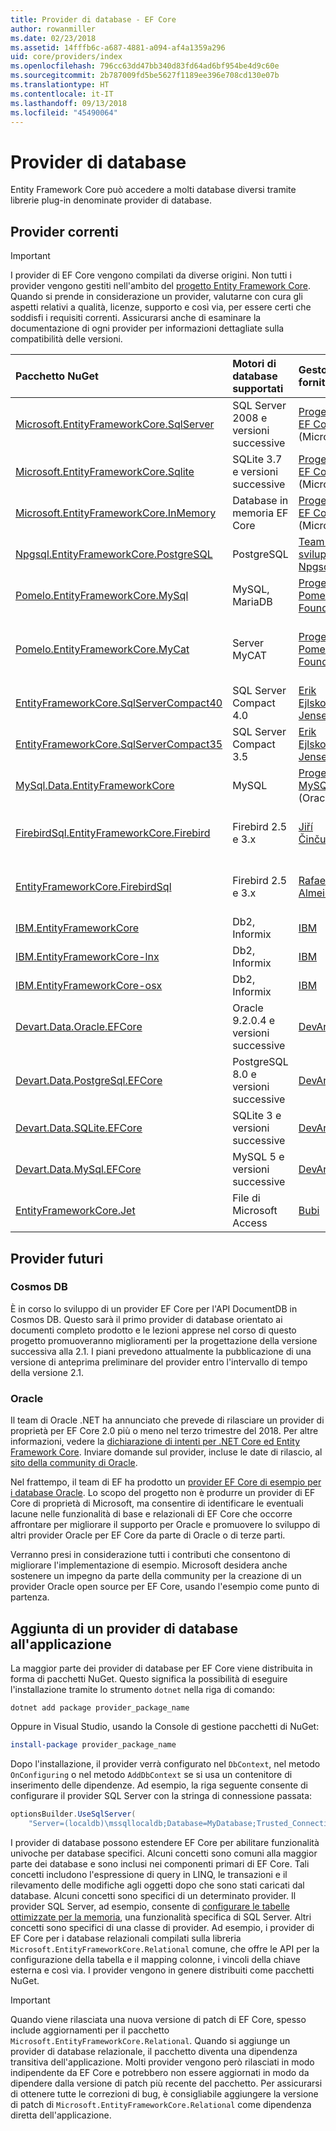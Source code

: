 ```yaml
---
title: Provider di database - EF Core
author: rowanmiller
ms.date: 02/23/2018
ms.assetid: 14fffb6c-a687-4881-a094-af4a1359a296
uid: core/providers/index
ms.openlocfilehash: 796cc63dd47bb340d83fd64ad6bf954be4d9c60e
ms.sourcegitcommit: 2b787009fd5be5627f1189ee396e708cd130e07b
ms.translationtype: HT
ms.contentlocale: it-IT
ms.lasthandoff: 09/13/2018
ms.locfileid: "45490064"
---
```

# <a name="database-providers"></a>Provider di database

Entity Framework Core può accedere a molti database diversi tramite librerie plug-in denominate provider di database.

## <a name="current-providers"></a>Provider correnti
> [!IMPORTANT]  
> I provider di EF Core vengono compilati da diverse origini. Non tutti i provider vengono gestiti nell'ambito del [progetto Entity Framework Core](https://github.com/aspnet/EntityFrameworkCore). Quando si prende in considerazione un provider, valutarne con cura gli aspetti relativi a qualità, licenze, supporto e così via, per essere certi che soddisfi i requisiti correnti. Assicurarsi anche di esaminare la documentazione di ogni provider per informazioni dettagliate sulla compatibilità delle versioni.

| Pacchetto NuGet                                                                                                        | Motori di database supportati | Gestore / fornitore                                                           | Note / requisiti           | Collegamenti utili                                                                                                                                                                                       |
|:---------------------------------------------------------------------------------------------------------------------|:---------------------------|:------------------------------------------------------------------------------|:-------------------------------|:---------------------------------------------------------------------------------------------------------------------------------------------------------------------------------------------------|
| [Microsoft.EntityFrameworkCore.SqlServer](https://www.nuget.org/packages/Microsoft.EntityFrameworkCore.SqlServer)    | SQL Server 2008 e versioni successive    | [Progetto EF Core](https://github.com/aspnet/EntityFrameworkCore/) (Microsoft) |                                | [docs](xref:core/providers/sql-server/index)                                                                                                                                                       |
| [Microsoft.EntityFrameworkCore.Sqlite](https://www.nuget.org/packages/Microsoft.EntityFrameworkCore.Sqlite)          | SQLite 3.7 e versioni successive         | [Progetto EF Core](https://github.com/aspnet/EntityFrameworkCore/) (Microsoft) |                                | [docs](xref:core/providers/sqlite/index)                                                                                                                                                           |
| [Microsoft.EntityFrameworkCore.InMemory](https://www.nuget.org/packages/Microsoft.EntityFrameworkCore.InMemory)      | Database in memoria EF Core | [Progetto EF Core](https://github.com/aspnet/EntityFrameworkCore/) (Microsoft) | Solo per test               | [docs](xref:core/providers/in-memory/index)                                                                                                                                                        |
| [Npgsql.EntityFrameworkCore.PostgreSQL](https://www.nuget.org/packages/Npgsql.EntityFrameworkCore.PostgreSQL)        | PostgreSQL                 | [Team di sviluppo Npgsql](https://github.com/npgsql)                          |                                | [docs](http://www.npgsql.org/efcore/index.html)                                                                                                                                                    |
| [Pomelo.EntityFrameworkCore.MySql](https://www.nuget.org/packages/Pomelo.EntityFrameworkCore.MySql)                  | MySQL, MariaDB             | [Progetto Pomelo Foundation](https://github.com/PomeloFoundation)              |                                | [leggimi](https://github.com/PomeloFoundation/Pomelo.EntityFrameworkCore.MySql/blob/master/README.md)                                                                                               |
| [Pomelo.EntityFrameworkCore.MyCat](https://www.nuget.org/packages/Pomelo.EntityFrameworkCore.MyCat)                  | Server MyCAT               | [Progetto Pomelo Foundation](https://github.com/PomeloFoundation)              | Versione non definitiva, fino a EF Core 1.1 | [leggimi](https://github.com/PomeloFoundation/Pomelo.EntityFrameworkCore.MyCat/blob/master/README.md)                                                                                               |
| [EntityFrameworkCore.SqlServerCompact40](https://www.nuget.org/packages/EntityFrameworkCore.SqlServerCompact40)      | SQL Server Compact 4.0     | [Erik Ejlskov Jensen](https://github.com/ErikEJ/)                             | .NET Framework                 | [wiki](https://github.com/ErikEJ/EntityFramework.SqlServerCompact/wiki/Using-EF-Core-with-SQL-Server-Compact-in-Traditional-.NET-Applications)                                                     |
| [EntityFrameworkCore.SqlServerCompact35](https://www.nuget.org/packages/EntityFrameworkCore.SqlServerCompact35)      | SQL Server Compact 3.5     | [Erik Ejlskov Jensen](https://github.com/ErikEJ/)                             | .NET Framework                 | [wiki](https://github.com/ErikEJ/EntityFramework.SqlServerCompact/wiki/Using-EF-Core-with-SQL-Server-Compact-in-Traditional-.NET-Applications)                                                     |
| [MySql.Data.EntityFrameworkCore](https://www.nuget.org/packages/MySql.Data.EntityFrameworkCore)                      | MySQL                      | [Progetto MySQL](http://dev.mysql.com) (Oracle)                                | Versione non definitiva                    | [docs](https://dev.mysql.com/doc/connector-net/en/)                                                                                                                                                |
| [FirebirdSql.EntityFrameworkCore.Firebird](https://www.nuget.org/packages/FirebirdSql.EntityFrameworkCore.Firebird/) | Firebird 2.5 e 3.x       | [Jiří Činčura](https://github.com/cincuranet)                                 | EF Core 2.0 e versioni successive            | [docs](https://github.com/cincuranet/FirebirdSql.Data.FirebirdClient/blob/master/Provider/docs/entity-framework-core.md)                                                                           |
| [EntityFrameworkCore.FirebirdSql](https://www.nuget.org/packages/EntityFrameworkCore.FirebirdSql/)                   | Firebird 2.5 e 3.x       | [Rafael Almeida](https://github.com/ralmsdeveloper)                           | EF Core 2.0 e versioni successive            | [wiki](https://github.com/ralmsdeveloper/EntityFrameworkCore.FirebirdSQL/wiki)                                                                                                                     |
| [IBM.EntityFrameworkCore](https://www.nuget.org/packages/IBM.EntityFrameworkCore)                                    | Db2, Informix              | [IBM](https://ibm.com)                                                        | Versione di Windows                | [Blog](https://www.ibm.com/developerworks/community/blogs/96960515-2ea1-4391-8170-b0515d08e4da/entry/Creating_Entity_Data_Model_using_IBM_Data_Server_providers_for_Entity_Framework_Core?lang=en) |
| [IBM.EntityFrameworkCore-lnx](https://www.nuget.org/packages/IBM.EntityFrameworkCore-lnx)                            | Db2, Informix              | [IBM](https://ibm.com)                                                        | Versione di Linux                  | [Blog](https://www.ibm.com/developerworks/community/blogs/96960515-2ea1-4391-8170-b0515d08e4da/entry/Creating_Entity_Data_Model_using_IBM_Data_Server_providers_for_Entity_Framework_Core?lang=en) |
| [IBM.EntityFrameworkCore-osx](https://www.nuget.org/packages/IBM.EntityFrameworkCore-osx)                            | Db2, Informix              | [IBM](https://ibm.com)                                                        | Versione macOS                  | [Blog](https://www.ibm.com/developerworks/community/blogs/96960515-2ea1-4391-8170-b0515d08e4da/entry/Creating_Entity_Data_Model_using_IBM_Data_Server_providers_for_Entity_Framework_Core?lang=en) |
| [Devart.Data.Oracle.EFCore](https://www.nuget.org/packages/Devart.Data.Oracle.EFCore/)                               | Oracle 9.2.0.4 e versioni successive     | [DevArt](https://www.devart.com/)                                             | Paid                           | [docs](https://www.devart.com/dotconnect/oracle/docs/)                                                                                                                                             |
| [Devart.Data.PostgreSql.EFCore](https://www.nuget.org/packages/Devart.Data.PostgreSql.EFCore/)                       | PostgreSQL 8.0 e versioni successive     | [DevArt](https://www.devart.com/)                                             | Paid                           | [docs](https://www.devart.com/dotconnect/postgresql/docs/)                                                                                                                                         |
| [Devart.Data.SQLite.EFCore](https://www.nuget.org/packages/Devart.Data.SQLite.EFCore/)                               | SQLite 3 e versioni successive           | [DevArt](https://www.devart.com/)                                             | Paid                           | [docs](https://www.devart.com/dotconnect/sqlite/docs/)                                                                                                                                             |
| [Devart.Data.MySql.EFCore](https://www.nuget.org/packages/Devart.Data.MySql.EFCore/)                                 | MySQL 5 e versioni successive            | [DevArt](https://www.devart.com/)                                             | Paid                           | [docs](https://www.devart.com/dotconnect/mysql/docs/)                                                                                                                                              |
| [EntityFrameworkCore.Jet](https://www.nuget.org/packages/EntityFrameworkCore.Jet/)                                   | File di Microsoft Access     | [Bubi](https://github.com/bubibubi)                                           | EF Core 2.0, .NET Framework    | [leggimi](https://github.com/bubibubi/EntityFrameworkCore.Jet/blob/master/docs/README.md)                                                                                                           |

## <a name="future-providers"></a>Provider futuri

### <a name="cosmos-db"></a>Cosmos DB

È in corso lo sviluppo di un provider EF Core per l'API DocumentDB in Cosmos DB. Questo sarà il primo provider di database orientato ai documenti completo prodotto e le lezioni apprese nel corso di questo progetto promuoveranno miglioramenti per la progettazione della versione successiva alla 2.1. I piani prevedono attualmente la pubblicazione di una versione di anteprima preliminare del provider entro l'intervallo di tempo della versione 2.1.

### <a name="oracle"></a>Oracle
Il team di Oracle .NET ha annunciato che prevede di rilasciare un provider di proprietà per EF Core 2.0 più o meno nel terzo trimestre del 2018. Per altre informazioni, vedere la [dichiarazione di intenti per .NET Core ed Entity Framework Core](http://www.oracle.com/technetwork/topics/dotnet/tech-info/odpnet-dotnet-ef-core-sod-4395108.pdf).
Inviare domande sul provider, incluse le date di rilascio, al [sito della community di Oracle](https://community.oracle.com/).

Nel frattempo, il team di EF ha prodotto un [provider EF Core di esempio per i database Oracle](https://github.com/aspnet/EntityFrameworkCore/tree/master/samples/OracleProvider). Lo scopo del progetto non è produrre un provider di EF Core di proprietà di Microsoft, ma consentire di identificare le eventuali lacune nelle funzionalità di base e relazionali di EF Core che occorre affrontare per migliorare il supporto per Oracle e promuovere lo sviluppo di altri provider Oracle per EF Core da parte di Oracle o di terze parti.

Verranno presi in considerazione tutti i contributi che consentono di migliorare l'implementazione di esempio. Microsoft desidera anche sostenere un impegno da parte della community per la creazione di un provider Oracle open source per EF Core, usando l'esempio come punto di partenza.

## <a name="adding-a-database-provider-to-your-application"></a>Aggiunta di un provider di database all'applicazione

La maggior parte dei provider di database per EF Core viene distribuita in forma di pacchetti NuGet. Questo significa la possibilità di eseguire l'installazione tramite lo strumento `dotnet` nella riga di comando:

``` console
dotnet add package provider_package_name
```

Oppure in Visual Studio, usando la Console di gestione pacchetti di NuGet:

``` powershell
install-package provider_package_name
```

Dopo l'installazione, il provider verrà configurato nel `DbContext`, nel metodo `OnConfiguring` o nel metodo `AddDbContext` se si usa un contenitore di inserimento delle dipendenze. Ad esempio, la riga seguente consente di configurare il provider SQL Server con la stringa di connessione passata:

``` csharp
optionsBuilder.UseSqlServer(
    "Server=(localdb)\mssqllocaldb;Database=MyDatabase;Trusted_Connection=True;");
```  

I provider di database possono estendere EF Core per abilitare funzionalità univoche per database specifici. Alcuni concetti sono comuni alla maggior parte dei database e sono inclusi nei componenti primari di EF Core. Tali concetti includono l'espressione di query in LINQ, le transazioni e il rilevamento delle modifiche agli oggetti dopo che sono stati caricati dal database. Alcuni concetti sono specifici di un determinato provider. Il provider SQL Server, ad esempio, consente di [configurare le tabelle ottimizzate per la memoria](xref:core/providers/sql-server/memory-optimized-tables), una funzionalità specifica di SQL Server. Altri concetti sono specifici di una classe di provider. Ad esempio, i provider di EF Core per i database relazionali compilati sulla libreria `Microsoft.EntityFrameworkCore.Relational` comune, che offre le API per la configurazione della tabella e il mapping colonne, i vincoli della chiave esterna e così via. I provider vengono in genere distribuiti come pacchetti NuGet.

> [!IMPORTANT]  
> Quando viene rilasciata una nuova versione di patch di EF Core, spesso include aggiornamenti per il pacchetto `Microsoft.EntityFrameworkCore.Relational`. Quando si aggiunge un provider di database relazionale, il pacchetto diventa una dipendenza transitiva dell'applicazione. Molti provider vengono però rilasciati in modo indipendente da EF Core e potrebbero non essere aggiornati in modo da dipendere dalla versione di patch più recente del pacchetto. Per assicurarsi di ottenere tutte le correzioni di bug, è consigliabile aggiungere la versione di patch di `Microsoft.EntityFrameworkCore.Relational` come dipendenza diretta dell'applicazione.
